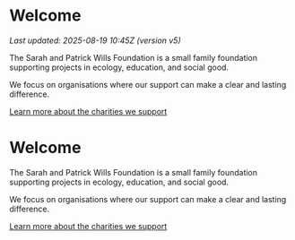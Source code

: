 <!-- canonical home page (expected) -->
# Welcome

_Last updated: 2025-08-19 10:45Z (version v5)_

The Sarah and Patrick Wills Foundation is a small family foundation supporting projects in ecology, education, and social good.

We focus on organisations where our support can make a clear and lasting difference.

[Learn more about the charities we support](charities.md)

<!-- integrity marker v3 2025-08-19T10:25Z -->

<!-- redeploy marker v4 2025-08-19T10:35Z -->
# Welcome

The Sarah and Patrick Wills Foundation is a small family foundation supporting projects in ecology, education, and social good.

We focus on organisations where our support can make a clear and lasting difference.

[Learn more about the charities we support](charities.md)

<!-- redeploy trigger: 2025-08-19T09:55Z -->